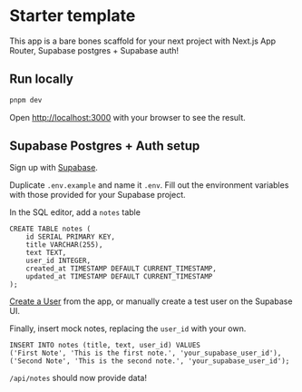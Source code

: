 # Starter template

This app is a bare bones scaffold for your next project with Next.js App Router, Supabase postgres + Supabase auth!

## Run locally

```bash
pnpm dev
```

Open [http://localhost:3000](http://localhost:3000) with your browser to see the result.

## Supabase Postgres + Auth setup

Sign up with [Supabase](https://supabase.com/).

Duplicate `.env.example` and name it `.env`. Fill out the environment variables with those provided for your Supabase project.

In the SQL editor, add a `notes` table

```
CREATE TABLE notes (
    id SERIAL PRIMARY KEY,
    title VARCHAR(255),
    text TEXT,
    user_id INTEGER,
    created_at TIMESTAMP DEFAULT CURRENT_TIMESTAMP,
    updated_at TIMESTAMP DEFAULT CURRENT_TIMESTAMP
);
```

[Create a User]('/login') from the app, or manually create a test
user on the Supabase UI.

Finally, insert mock notes, replacing the `user_id` with your own.

```
INSERT INTO notes (title, text, user_id) VALUES
('First Note', 'This is the first note.', 'your_supabase_user_id'),
('Second Note', 'This is the second note.', 'your_supabase_user_id');
```

`/api/notes` should now provide data!
